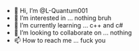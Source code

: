- 👋 Hi, I’m @L-Quantum001
- 👀 I’m interested in ... nothing bruh
- 🌱 I’m currently learning ... c++ and c#
- 💞️ I’m looking to collaborate on ... nothing
- 📫 How to reach me ... fuck you
